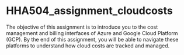 # HHA504_assignment_cloudcosts
The objective of this assignment is to introduce you to the cost management and billing interfaces of Azure and Google Cloud Platform (GCP). By the end of this assignment, you will be able to navigate these platforms to understand how cloud costs are tracked and managed.
